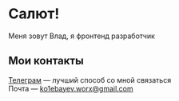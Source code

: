 # Салют!
Меня зовут Влад, я фронтенд разработчик

## Мои контакты
[Телеграм](https://t.me/snowf1ght) — лучший способ со мной связаться  
Почта — ko1ebayev.worx@gmail.com
